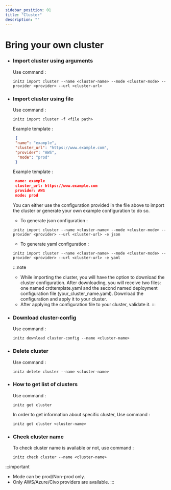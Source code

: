 ```yaml
---
sidebar_position: 01
title: "Cluster"
description: ""
---
```


# Bring your own cluster
  
  - ### Import cluster using arguments
    Use command :
    ```
    initz import cluster --name <cluster-name> --mode <cluster-mode> --provider <provider> --url <cluster-url>
    ```

  - ### Import cluster using file
    Use command :
    ```
    initz import cluster -f <file path>
    ```

    Example template :
    ```json title="cluster.json"
     {
     "name": "example",
     "cluster_url": "https://www.example.com",
     "provider": "AWS",
      "mode": "prod"
     }
    ```
    Example template :
    ```json title="cluster.yaml"
     name: example
     cluster_url: https://www.example.com
     provider: AWS
     mode: prod
    ```

    You can either use the configuration provided in the file above to import the cluster or generate your own example configuration to do so.
    - To generate json configuration :
    ```
    initz import cluster --name <cluster-name> --mode <cluster-mode> --provider <provider> --url <cluster-url> -e json
    ```

    - To generate yaml configuration :
    ```
    initz import cluster --name <cluster-name> --mode <cluster-mode> --provider <provider> --url <cluster-url> -e yaml
    ```
    :::note 
    - While importing the cluster, you will have the option to download the cluster configuration. After downloading, you will receive two files: one named crdtemplate.yaml and the second named deployment configuration file (your_cluster_name.yaml). Download the configuration and apply it to your cluster.
    - After applying the configuration file to your cluster, validate it.
    :::

  - ### Download cluster-config
    Use command :
    ```
    initz download cluster-config --name <cluster-name>
    ```

   - ### Delete cluster 
     Use command :
     ```
     initz delete cluster --name <cluster-name>
     ```

   - ### How to get list of clusters
     Use command :
     ```
     initz get cluster
     ```
     In order to get information about specific cluster, Use command :
     ```
     initz get cluster <cluster-name>
     ```

   - ### Check cluster name
      To check cluster name is available or not, use command :
      ```
      initz check cluster --name <cluster-name>
      ```


:::important
 - Mode can be prod/Non-prod only.
 - Only AWS/Azure/Civo providers are available.
:::
